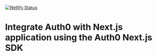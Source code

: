 [![Netlify Status](https://api.netlify.com/api/v1/badges/e89ad076-6abb-454e-a3aa-925fe187b24d/deploy-status)](https://app.netlify.com/sites/nextjs-auth0/deploys)

# Integrate Auth0 with Next.js application using the Auth0 Next.js SDK
